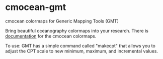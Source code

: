 # cmocean-gmt
cmocean colormaps for Generic Mapping Tools (GMT)

Bring beautiful oceanography colormaps into your research. There is [documentation](http://matplotlib.org/cmocean/) for the cmocean colormaps.

To use:
GMT has a simple command called "makecpt" that allows you to adjust the CPT scale to new minimum, maximum, and incremental values.